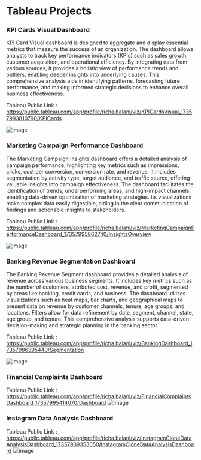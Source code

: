 # Tableau Projects

### KPI Cards Visual Dashboard
KPI Card Visual dashboard is designed to aggregate and display essential metrics that measure the success of an organization. The dashboard allows analysts to track key performance indicators (KPIs) such as sales growth, customer acquisition, and operational efficiency. By integrating data from various sources, it provides a holistic view of performance trends and outliers, enabling deeper insights into underlying causes. This comprehensive analysis aids in identifying patterns, forecasting future performance, and making informed strategic decisions to enhance overall business effectiveness.

Tableau Public Link : https://public.tableau.com/app/profile/richa.balani/viz/KPICardsVisual_17357993810790/KPICards

![image](https://github.com/user-attachments/assets/5c418509-f839-41d4-bd94-9b7b3404ba32)




### Marketing Campaign Performance Dashboard
The Marketing Campaign Insights dashboard offers a detailed analysis of campaign performance, highlighting key metrics such as impressions, clicks, cost per conversion, conversion rate, and revenue. It includes segmentation by activity type, target audience, and traffic source, offering valuable insights into campaign effectiveness. The dashboard facilitates the identification of trends, underperforming areas, and high-impact channels, enabling data-driven optimization of marketing strategies. Its visualizations make complex data easily digestible, aiding in the clear communication of findings and actionable insights to stakeholders.

Tableau Public Link : https://public.tableau.com/app/profile/richa.balani/viz/MarketingCampaignPerformanceDashboard_17357995862740/InsightsOverview

![image](https://github.com/user-attachments/assets/3c7ee833-0a07-48a4-9cd8-9e0c0e6d2a0e)


### Banking Revenue Segmentation Dashboard
The Banking Revenue Segment dashboard provides a detailed analysis of revenue across various business segments. It includes key metrics such as the number of customers, attributed cost, revenue, and profit, segmented by areas like banking, credit cards, and business. The dashboard utilizes visualizations such as heat maps, bar charts, and geographical maps to present data on revenue by customer channels, tenure, age groups, and locations. Filters allow for data refinement by date, segment, channel, state, age group, and tenure. This comprehensive analysis supports data-driven decision-making and strategic planning in the banking sector.

Tableau Public Link : https://public.tableau.com/app/profile/richa.balani/viz/BankingDashboard_17357986395440/Segmentation

![image](https://github.com/user-attachments/assets/71aaa125-d3fb-401e-ad88-6caa9e85d896)


### Financial Complaints Dashboard
Tableau Public Link : https://public.tableau.com/app/profile/richa.balani/viz/FinancialComplaintsDashboard_17357995414070/Dashboard
![image](https://github.com/user-attachments/assets/723b8856-9b9d-47d1-b519-a8520a5525cd)


### Instagram Data Analysis Dashboard
Tableau Public Link : https://public.tableau.com/app/profile/richa.balani/viz/InstagramCloneDataAnalysisDashboard_17357939353050/InstagramCloneDataAnalysisDashboard
![image](https://github.com/user-attachments/assets/1e8fdb6f-666c-4059-8694-a7f7bc9fccbe)




